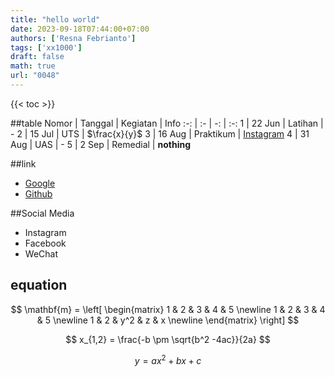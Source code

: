 ```yaml
---
title: "hello world"
date: 2023-09-18T07:44:00+07:00
authors: ['Resna Febrianto']
tags: ['xx1000']
draft: false
math: true
url: "0048"
---
```

{{< toc >}}

##table 
Nomor | Tanggal | Kegiatan | Info
:-: | :- | -: | :-:
1 | 22 Jun | Latihan | -
2 | 15 Jul | UTS | $\frac{x}{y}$
3 | 16 Aug | Praktikum | [Instagram](https://www.instagram.com/)
4 | 31 Aug | UAS | -
5 | 2 Sep | Remedial | **nothing**

##link
+ [Google](https://www.google.com/)
+ [Github](https://github.com)

##Social Media
+ Instagram
+ Facebook
+ WeChat


## equation


$$
\mathbf{m} =
\left[
\begin{matrix}
1 & 2 & 3 & 4 & 5 \newline
1 & 2 & 3 & 4 & 5 \newline
1 & 2 & y^2 & z & x \newline
\end{matrix}
\right]
$$

$$
x_{1,2} = \frac{-b \pm \sqrt{b^2 -4ac}}{2a}
$$

$$\tag{23}
y = ax^2 + bx +c
$$